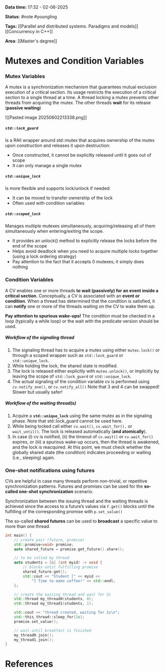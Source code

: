 **Data time:** 17:32 - 02-06-2025

**Status**: #note #youngling 

**Tags:** [[Parallel and distributed systems. Paradigms and models]] [[Concurrency in C++]]

**Area**: [[Master's degree]]
# Mutexes and Condition Variables

### Mutex Variables
A mutex is a synchronization mechanism that guarantees mutual exclusion execution of a critical section. Its usage restricts the execution of a critical section to a single thread at a time. A thread locking a mutex prevents other threads from acquiring the mutex. The other threads **wait** for its release (**passive waiting**)

![[Pasted image 20250602213338.png]]

##### `std::lock_guard`
Is a RAII wrapper around std::mutex that acquires ownership of the mutex upon construction and
releases it upon destruction:
- Once constructed, it cannot be explicitly released until it goes out of scope
- It can only manage a single mutex
##### `std::unique_lock`
Is more flexible and supports lock/unlock if needed:
- It can be moved to transfer ownership of the lock
- Often used with condition variables
##### `std::scoped_lock`
Manages multiple mutexes simultaneously, acquiring/releasing all of them simultaneously when entering/exiting the scope.
- It provides an unlock() method to explicitly release the locks before the end of the scope
- Helps avoid deadlock when you need to acquire multiple locks together (using a lock ordering strategy)
- Pay attention to the fact that it accepts 0 mutexes; it simply does nothing

### Condition Variables 
A CV enables one or more threads **to wait (passively) for an event inside a critical section**. Conceptually, a CV is associated with an **event or condition**. When a thread has determined that the condition is satisfied, it can **notify** one or more of the threads waiting on the CV to wake them up.

**Pay attention to spurious wake-ups!** The condition must be checked in a loop (typically a while loop) or the wait with the predicate version should be used.
##### Workflow of the signaling thread
1. The signaling thread has to acquire a mutex using either `mutex.lock()` or through a scoped wrapper such as `std::lock_guard` or `std::unique_lock.`
2. While holding the lock, the shared state is modified.
3. The lock is released either explicitly with `mutex.unlock()`, or implicitly by leaving the scope of `std::lock_guard` or `std::unique_lock`.
4. The actual signaling of the condition variable cv is performed using `cv.notify_one()`, or `cv.notify_all()`
Note that 3 and 4 can be swapped! Slower but usually safer!

##### Workflow of the waiting thread(s)
1. Acquire a **`std::unique_lock`** using the same mutex as in the signaling phase. Note that std::lock_guard cannot be used here.
2. While being locked call either `cv.wait()`, `cv.wait_for(),` or `wait_until()`. The lock is released automatically (**and atomically**).
3. In case (i) cv is notified, (ii) the timeout of `cv.wait()` or `cv.wait_for()` expires, or (iii) a spurious wake-up occurs, then the thread is awakened, and the lock is reacquired. At this point, we must check whether the globally shared state (the condition) indicates proceeding or waiting (i.e., sleeping) again.

### One-shot notifications using futures
CVs are helpful in case many threads perform non-trivial, or repetitive synchronization patterns. Futures and promises can be used for the **so-called one-shot synchronization** scenario.

Synchronization between the issuing thread and the waiting threads is achieved since the access to a future’s values via `f.get()` blocks until the fulfilling of the corresponding promise with `p.set_value()`

The so-called **shared futures** can be used to **broadcast** a specific value to more than one thread.
```c++
int main() {
    // create pair (future, promise)
    std::promise<void> promise;
    auto shared_future = promise.get_future().share();

    // to be called by thread
    auto students = [&] (int myid) -> void {
        // blocks until fulfilling promise
        shared_future.get();
        std::cout << "Student [" << myid <<
			"] Time to make coffee!" << std::endl;
    };

    // create the waiting thread and wait for 2s
    std::thread my_thread0(students, 0);
    std::thread my_thread1(students, 1);

	std::cout << "thread created, waiting for 2s\n";
    std::this_thread::sleep_for(2s);
    promise.set_value();

    // wait until breakfast is finished
    my_thread0.join();
    my_thread1.join();
}
```
# References